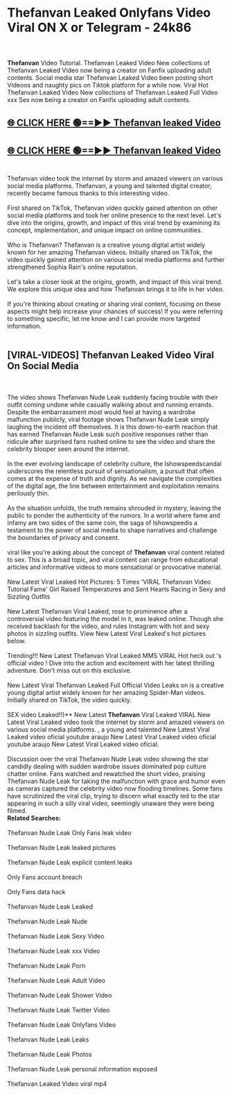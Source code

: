 <h1> Thefanvan Leaked Onlyfans Video Viral ON X or Telegram - 24k86 </h1>

# 
<br>
<strong>Thefanvan</strong> Video Tutorial. Thefanvan Leaked Video New collections of  Thefanvan Leaked Video now being a creator on Fanfix uploading adult contents. Social media star Thefanvan Leaked Video been posting short Videoos and naughty pics on Tiktok platform for a while now. Viral Hot Thefanvan Leaked Video New collections of Thefanvan Leaked Full Video xxx Sex now being a creator on Fanfix uploading adult contents.
<br>

## [🌐 CLICK HERE 🟢==►► Thefanvan leaked Video ](https://onlyclips.site?title=Thefanvan&ref=git)


## [🌐 CLICK HERE 🟢==►► Thefanvan leaked Video ](https://onlyclips.site?title=Thefanvan&ref=git)

<br>
Thefanvan video took the internet by storm and amazed viewers on various social media platforms. Thefanvan, a young and talented digital creator, recently became famous thanks to this interesting video.
<br><br>
First shared on TikTok, Thefanvan video quickly gained attention on other social media platforms and took her online presence to the next level. Let's dive into the origins, growth, and impact of this viral trend by examining its concept, implementation, and unique impact on online communities.
<br><br>
Who is Thefanvan? Thefanvan is a creative young digital artist widely known for her amazing Thefanvan videos. Initially shared on TikTok, the video quickly gained attention on various social media platforms and further strengthened Sophia Rain's online reputation.
<br><br>
Let's take a closer look at the origins, growth, and impact of this viral trend. We explore this unique idea and how Thefanvan brings it to life in her video.
<br><br>
If you're thinking about creating or sharing viral content, focusing on these aspects might help increase your chances of success! If you were referring to something specific, let me know and I can provide more targeted information.
<br><br>
<h2>[VIRAL-VIDEOS] Thefanvan Leaked Video Viral On Social Media</h2>
<br><br>
The video shows Thefanvan Nude Leak suddenly facing trouble with their outfit coming undone while casually walking about and running errands. Despite the embarrassment most would feel at having a wardrobe malfunction publicly, viral footage shows Thefanvan Nude Leak simply laughing the incident off themselves. It is this down-to-earth reaction that has earned Thefanvan Nude Leak such positive responses rather than ridicule after surprised fans rushed online to see the video and share the celebrity blooper seen around the internet.
<br><br>
In the ever evolving landscape of celebrity culture, the Ishowspeedscandal underscores the relentless pursuit of sensationalism, a pursuit that often comes at the expense of truth and dignity. As we navigate the complexities of the digital age, the line between entertainment and exploitation remains perilously thin.
<br><br>
As the situation unfolds, the truth remains shrouded in mystery, leaving the public to ponder the authenticity of the rumors. In a world where fame and infamy are two sides of the same coin, the saga of Ishowspeedis a testament to the power of social media to shape narratives and challenge the boundaries of privacy and consent.
<br><br>
viral like you're asking about the concept of <strong>Thefanvan</strong> viral content related to sex. This is a broad topic, and viral content can range from educational articles and informative videos to more sensational or provocative material.
<br><br>
New Latest Viral Leaked Hot Pictures: 5 Times 'VIRAL Thefanvan Video Tutorial Fame' Girl Raised Temperatures and Sent Hearts Racing in Sexy and Sizzling Outfits
<br><br>
New Latest Thefanvan Viral Leaked, rose to prominence after a controversial video featuring the model in it, was leaked online. Though she received backlash for the video, and rules Instagram with hot and sexy photos in sizzling outfits. View New Latest Viral Leaked's hot pictures below.
<br><br>
Trending!!! New Latest Thefanvan Viral Leaked MMS VIRAL Hot heck out 's official video ! Dive into the action and excitement with her latest thrilling adventure. Don't miss out on this exclusive.
<br><br>
New Latest Viral Thefanvan Leaked Full Official Video Leaks on  is a creative young digital artist widely known for her amazing Spider-Man videos. Initially shared on TikTok, the video quickly.
<br><br>
SEX video Leaked!!)** New Latest <strong>Thefanvan</strong> Viral Leaked VIRAL New Latest Viral Leaked video took the internet by storm and amazed viewers on various social media platforms. , a young and talented New Latest Viral Leaked video oficial youtube araujo New Latest Viral Leaked video oficial youtube araujo New Latest Viral Leaked video oficial.
<br><br>
Discussion over the viral Thefanvan Nude Leak video showing the star candidly dealing with sudden wardrobe issues dominated pop culture chatter online. Fans watched and rewatched the short video, praising Thefanvan Nude Leak for taking the malfunction with grace and humor even as cameras captured the celebrity video now flooding timelines. Some fans have scrutinized the viral clip, trying to discern what exactly led to the star appearing in such a silly viral video, seemingly unaware they were being filmed.
<br>
<strong>Related Searches:</strong>
<br><br>
Thefanvan Nude Leak Only Fans leak video
<br><br>
Thefanvan Nude Leak leaked pictures
<br><br>
Thefanvan Nude Leak explicit content leaks
<br><br>
Only Fans account breach
<br><br>
Only Fans data hack
<br><br>
Thefanvan Nude Leak Leaked
<br><br>
Thefanvan Nude Leak Nude
<br><br>
Thefanvan Nude Leak Sexy Video
<br><br>
Thefanvan Nude Leak xxx Video
<br><br>
Thefanvan Nude Leak Porn
<br><br>
Thefanvan Nude Leak Adult Video
<br><br>
Thefanvan Nude Leak Shower Video
<br><br>
Thefanvan Nude Leak Twitter Video
<br><br>
Thefanvan Nude Leak Onlyfans Video
<br><br>
Thefanvan Nude Leak Leaks
<br><br>
Thefanvan Nude Leak Photos
<br><br>
Thefanvan Nude Leak personal information exposed
<br><br>
Thefanvan Leaked Video viral mp4